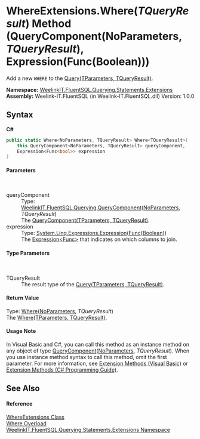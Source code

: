 # WhereExtensions.Where(*TQueryResult*) Method (QueryComponent(NoParameters, *TQueryResult*), Expression(Func(Boolean)))
 

Add a new `WHERE` to the <a href="82639357-28f5-d7fe-833e-926791d1bac8">Query(TParameters, TQueryResult)</a>.

**Namespace:**&nbsp;<a href="177c9a6d-318f-ac8a-07a6-73d6eee6ff0b">WeelinkIT.FluentSQL.Querying.Statements.Extensions</a><br />**Assembly:**&nbsp;Weelink-IT.FluentSQL (in Weelink-IT.FluentSQL.dll) Version: 1.0.0

## Syntax

**C#**<br />
``` C#
public static Where<NoParameters, TQueryResult> Where<TQueryResult>(
	this QueryComponent<NoParameters, TQueryResult> queryComponent,
	Expression<Func<bool>> expression
)

```


#### Parameters
&nbsp;<dl><dt>queryComponent</dt><dd>Type: <a href="99a943bf-ed1c-c4ab-faea-abee3cf13828">WeelinkIT.FluentSQL.Querying.QueryComponent</a>(<a href="366e7705-637b-5dcb-b457-635261f2ef32">NoParameters</a>, *TQueryResult*)<br />The <a href="99a943bf-ed1c-c4ab-faea-abee3cf13828">QueryComponent(TParameters, TQueryResult)</a>.</dd><dt>expression</dt><dd>Type: <a href="http://msdn2.microsoft.com/en-us/library/bb335710" target="_blank">System.Linq.Expressions.Expression</a>(<a href="http://msdn2.microsoft.com/en-us/library/bb534960" target="_blank">Func</a>(<a href="http://msdn2.microsoft.com/en-us/library/a28wyd50" target="_blank">Boolean</a>))<br />The <a href="http://msdn2.microsoft.com/en-us/library/bb335710" target="_blank">Expression<Func<bool>></a> that indicates on which columns to join.</dd></dl>

#### Type Parameters
&nbsp;<dl><dt>TQueryResult</dt><dd>The result type of the <a href="82639357-28f5-d7fe-833e-926791d1bac8">Query(TParameters, TQueryResult)</a>.</dd></dl>

#### Return Value
Type: <a href="36a7454c-4550-b129-5cbf-e5e695cc1bb7">Where</a>(<a href="366e7705-637b-5dcb-b457-635261f2ef32">NoParameters</a>, *TQueryResult*)<br />The <a href="36a7454c-4550-b129-5cbf-e5e695cc1bb7">Where(TParameters, TQueryResult)</a>.

#### Usage Note
In Visual Basic and C#, you can call this method as an instance method on any object of type <a href="99a943bf-ed1c-c4ab-faea-abee3cf13828">QueryComponent</a>(<a href="366e7705-637b-5dcb-b457-635261f2ef32">NoParameters</a>, *TQueryResult*). When you use instance method syntax to call this method, omit the first parameter. For more information, see <a href="http://msdn.microsoft.com/en-us/library/bb384936.aspx">Extension Methods (Visual Basic)</a> or <a href="http://msdn.microsoft.com/en-us/library/bb383977.aspx">Extension Methods (C# Programming Guide)</a>.

## See Also


#### Reference
<a href="5d63a070-577c-2dc2-968f-fa1c7edf72c0">WhereExtensions Class</a><br /><a href="9e53d7ba-ed0d-1720-f9cf-e9c33d717b02">Where Overload</a><br /><a href="177c9a6d-318f-ac8a-07a6-73d6eee6ff0b">WeelinkIT.FluentSQL.Querying.Statements.Extensions Namespace</a><br />